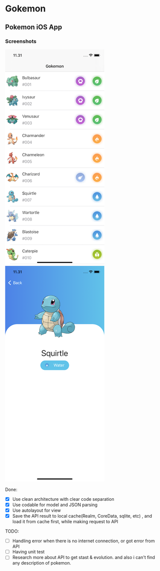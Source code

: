 # Gokemon
## Pokemon iOS App

### Screenshots

![Main](Screenshot/main.png "A list of Pokemon")
![Main](Screenshot/detail.png "A list of Pokemon")


Done: 
- [x] Use clean architecture with clear code separation
- [x] Use codable for model and JSON parsing
- [x] Use autolayout for view
- [x] Save the API result to local cache(Realm, CoreData, sqlite, etc) , and load it from cache first, while making request to API

TODO: 
- [ ] Handling error when there is no internet connection, or got error from API
- [ ] Having unit test 
- [ ] Research more about API to get stast & evolution. and also i can't find any description of pokemon. 
